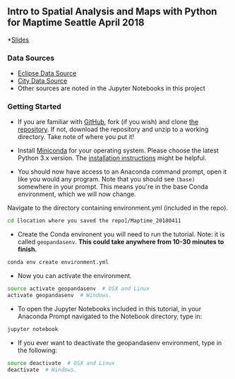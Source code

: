 ## **Intro to Spatial Analysis and Maps with Python** for Maptime Seattle April 2018

*[Slides](https://docs.google.com/presentation/d/1bgnhRya1uaoB33nuqS2wNn6fboWoDjUWG5noWifhnKQ/edit?usp=sharing)

### Data Sources

* [Eclipse Data Source](http://xjubier.free.fr/en/site_pages/SolarEclipsesGoogleEarth.html)
* [City Data Source](http://www.naturalearthdata.com/downloads/10m-cultural-vectors/10m-populated-places/)
* Other sources are noted in the Jupyter Notebooks in this project

### Getting Started

* If you are familiar with [GitHub](http://www.github.com), fork (if you wish) and clone [the repository](https://github.com/christyheaton/Maptime_20180411). If not, download the repository and unzip to a working directory. Take note of where you put it!

* Install [Miniconda](https://conda.io/miniconda.html) for your operating system. Please choose the latest Python 3.x version. The [installation instructions](https://conda.io/docs/user-guide/install/index.html#regular-installation) might be helpful.

* You should now have access to an Anaconda command prompt, open it like you would any program. Note that you should see `(base)` somewhere in your prompt. This means you're in the base Conda environment, which we will now change. 

Navigate to the directory containing environment.yml (included in the repo).

```bash
cd [location where you saved the repo]/Maptime_20180411
```

* Create the Conda environent you will need to run the tutorial. Note: it is called `geopandasenv`. **This could take anywhere from 10-30 minutes to finish.**

```bash
conda env create environment.yml
```

* Now you can activate the environment.

```bash
source activate geopandasenv  # OSX and Linux
activate geopandasenv  # Windows.
```

* To open the Jupyter Notebooks included in this tutorial, in your Anaconda Prompt navigated to the Notebook directory, type in:

```bash
jupyter notebook
```

* If you ever want to deactivate the geopandasenv environment, type in the following:

```bash
source deactivate  # OSX and Linux
deactivate  # Windows.
```
